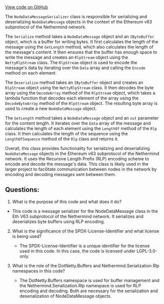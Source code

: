 [View code on GitHub](https://github.com/nethermindeth/nethermind/Nethermind.Network/P2P/Subprotocols/Eth/V63/Messages/NodeDataMessageSerializer.cs)

The `NodeDataMessageSerializer` class is responsible for serializing and deserializing `NodeDataMessage` objects in the context of the Ethereum v63 subprotocol of the Nethermind network. 

The `Serialize` method takes a `NodeDataMessage` object and an `IByteBuffer` object, which is a buffer for writing bytes. It first calculates the length of the message using the `GetLength` method, which also calculates the length of the message's content. It then ensures that the buffer has enough space to write the message and creates an `RlpStream` object using the `NettyRlpStream` class. The `RlpStream` object is used to encode the message's data by iterating over the `Data` array and calling the `Encode` method on each element.

The `Deserialize` method takes an `IByteBuffer` object and creates an `RlpStream` object using the `NettyRlpStream` class. It then decodes the byte array using the `DecodeArray` method of the `RlpStream` object, which takes a lambda function that decodes each element of the array using the `DecodeByteArray` method of the `RlpStream` object. The resulting byte array is used to create a new `NodeDataMessage` object.

The `GetLength` method takes a `NodeDataMessage` object and an `out` parameter for the content length. It iterates over the `Data` array of the message and calculates the length of each element using the `LengthOf` method of the `Rlp` class. It then calculates the length of the sequence using the `LengthOfSequence` method of the `Rlp` class and returns it.

Overall, this class provides functionality for serializing and deserializing `NodeDataMessage` objects in the Ethereum v63 subprotocol of the Nethermind network. It uses the Recursive Length Prefix (RLP) encoding scheme to encode and decode the message's data. This class is likely used in the larger project to facilitate communication between nodes in the network by encoding and decoding messages sent between them.
## Questions: 
 1. What is the purpose of this code and what does it do?
   - This code is a message serializer for the NodeDataMessage class in the Eth V63 subprotocol of the Nethermind network. It serializes and deserializes byte buffers using RLP encoding.

2. What is the significance of the SPDX-License-Identifier and what license is being used?
   - The SPDX-License-Identifier is a unique identifier for the license used in this code. In this case, the code is licensed under LGPL-3.0-only.

3. What is the role of the DotNetty.Buffers and Nethermind.Serialization.Rlp namespaces in this code?
   - The DotNetty.Buffers namespace is used for buffer management and the Nethermind.Serialization.Rlp namespace is used for RLP encoding and decoding. Both are necessary for the serialization and deserialization of NodeDataMessage objects.